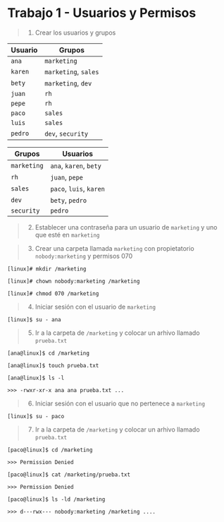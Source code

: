 # Trabajo 1 - Usuarios y Permisos

> 1. Crear los usuarios y grupos

Usuario | Grupos
--- | ---
`ana` | `marketing`
`karen` | `marketing`, `sales`
`bety` | `marketing`, `dev`
`juan` | `rh`
`pepe` | `rh`
`paco` | `sales`
`luis` | `sales`
`pedro` | `dev`, `security`

Grupos | Usuarios
--- | ---
`marketing` | `ana`, `karen`, `bety`
`rh` | `juan`, `pepe`
`sales` | `paco`, `luis`, `karen`
`dev` | `bety`, `pedro`
`security` | `pedro`

> 2. Establecer una contraseña para un usuario de `marketing` y uno que esté en `marketing`

> 3. Crear una carpeta llamada `marketing` con propietatorio `nobody:marketing` y permisos 070

    [linux]# mkdir /marketing

    [linux]# chown nobody:marketing /marketing

    [linux]# chmod 070 /marketing

> 4. Iniciar sesión con el usuario de `marketing`

    [linux]$ su - ana

> 5. Ir a la carpeta de `/marketing` y colocar un arhivo llamado `prueba.txt`

    [ana@linux]$ cd /marketing

    [ana@linux]$ touch prueba.txt

    [ana@linux]$ ls -l

    >>> -rwxr-xr-x ana ana prueba.txt ...

> 6. Iniciar sesión con el usuario que no pertenece a `marketing`

    [linux]$ su - paco

> 7. Ir a la carpeta de `/marketing` y colocar un arhivo llamado `prueba.txt`

    [paco@linux]$ cd /marketing

    >>> Permission Denied

    [paco@linux]$ cat /marketing/prueba.txt

    >>> Permission Denied

    [paco@linux]$ ls -ld /marketing

    >>> d---rwx--- nobody:marketing /marketing ....
